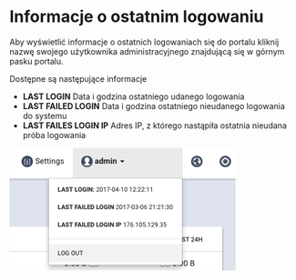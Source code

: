 # Informacje o ostatnim logowaniu

Aby wyświetlić informacje o ostatnich logowaniach się do portalu kliknij nazwę swojego użytkownika administracyjnego znajdującą się w górnym pasku portalu.

Dostępne są następujące informacje

* **LAST LOGIN** Data i godzina ostatniego udanego logowania
* **LAST FAILED LOGIN** Data i godzina ostatniego nieudanego logowania do systemu
* **LAST FAILES LOGIN IP** Adres IP, z którego nastąpiła ostatnia nieudana próba logowania

![](../../.gitbook/assets/logout%20%282%29.png)

